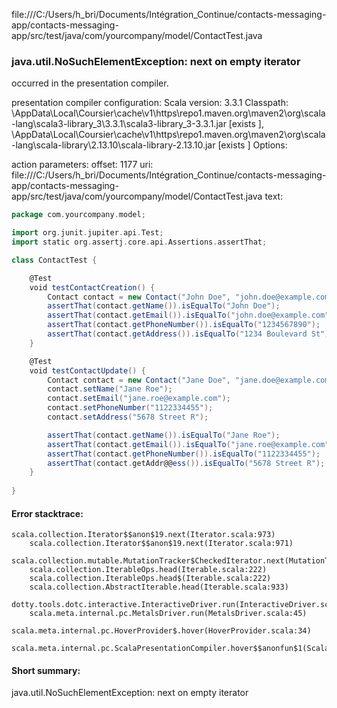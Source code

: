 file:///C:/Users/h_bri/Documents/Intégration_Continue/contacts-messaging-app/contacts-messaging-app/src/test/java/com/yourcompany/model/ContactTest.java
### java.util.NoSuchElementException: next on empty iterator

occurred in the presentation compiler.

presentation compiler configuration:
Scala version: 3.3.1
Classpath:
<HOME>\AppData\Local\Coursier\cache\v1\https\repo1.maven.org\maven2\org\scala-lang\scala3-library_3\3.3.1\scala3-library_3-3.3.1.jar [exists ], <HOME>\AppData\Local\Coursier\cache\v1\https\repo1.maven.org\maven2\org\scala-lang\scala-library\2.13.10\scala-library-2.13.10.jar [exists ]
Options:



action parameters:
offset: 1177
uri: file:///C:/Users/h_bri/Documents/Intégration_Continue/contacts-messaging-app/contacts-messaging-app/src/test/java/com/yourcompany/model/ContactTest.java
text:
```scala
package com.yourcompany.model;

import org.junit.jupiter.api.Test;
import static org.assertj.core.api.Assertions.assertThat;

class ContactTest {

    @Test
    void testContactCreation() {
        Contact contact = new Contact("John Doe", "john.doe@example.com", "1234567890", "1234 Boulevard St");
        assertThat(contact.getName()).isEqualTo("John Doe");
        assertThat(contact.getEmail()).isEqualTo("john.doe@example.com");
        assertThat(contact.getPhoneNumber()).isEqualTo("1234567890");
        assertThat(contact.getAddress()).isEqualTo("1234 Boulevard St");
    }

    @Test
    void testContactUpdate() {
        Contact contact = new Contact("Jane Doe", "jane.doe@example.com", "0987654321", "4321 Avenue Q");
        contact.setName("Jane Roe");
        contact.setEmail("jane.roe@example.com");
        contact.setPhoneNumber("1122334455");
        contact.setAddress("5678 Street R");

        assertThat(contact.getName()).isEqualTo("Jane Roe");
        assertThat(contact.getEmail()).isEqualTo("jane.roe@example.com");
        assertThat(contact.getPhoneNumber()).isEqualTo("1122334455");
        assertThat(contact.getAddr@@ess()).isEqualTo("5678 Street R");
    }
    
}

```



#### Error stacktrace:

```
scala.collection.Iterator$$anon$19.next(Iterator.scala:973)
	scala.collection.Iterator$$anon$19.next(Iterator.scala:971)
	scala.collection.mutable.MutationTracker$CheckedIterator.next(MutationTracker.scala:76)
	scala.collection.IterableOps.head(Iterable.scala:222)
	scala.collection.IterableOps.head$(Iterable.scala:222)
	scala.collection.AbstractIterable.head(Iterable.scala:933)
	dotty.tools.dotc.interactive.InteractiveDriver.run(InteractiveDriver.scala:168)
	scala.meta.internal.pc.MetalsDriver.run(MetalsDriver.scala:45)
	scala.meta.internal.pc.HoverProvider$.hover(HoverProvider.scala:34)
	scala.meta.internal.pc.ScalaPresentationCompiler.hover$$anonfun$1(ScalaPresentationCompiler.scala:352)
```
#### Short summary: 

java.util.NoSuchElementException: next on empty iterator